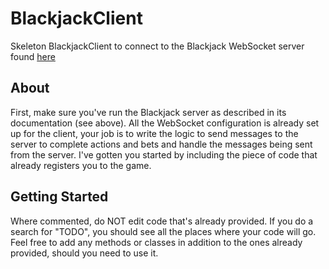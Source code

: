 # BlackjackClient
Skeleton BlackjackClient to connect to the Blackjack WebSocket server found [here](https://github.com/chadtomas/Blackjack)

## About
First, make sure you've run the Blackjack server as described in its documentation (see above). All the WebSocket configuration is already set up for the client, your job is to write the logic to send messages to the server to complete actions and bets and handle the messages being sent from the server. I've gotten you started by including the piece of code that already registers you to the game.

## Getting Started
Where commented, do NOT edit code that's already provided. If you do a search for "TODO", you should see all the places where your code will go. Feel free to add any methods or classes in addition to the ones already provided, should you need to use it.
